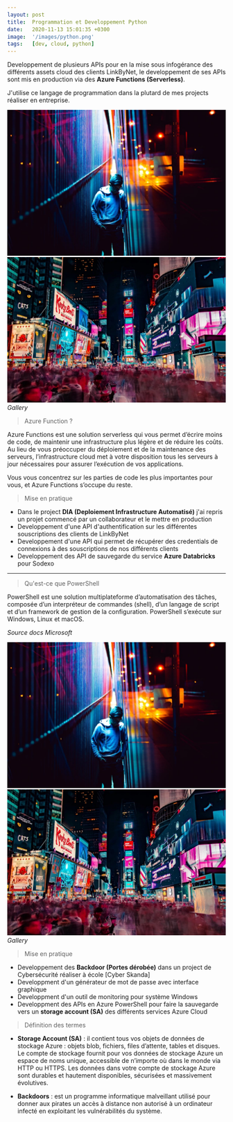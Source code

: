 ```yaml
---
layout: post
title:  Programmation et Developpement Python 
date:   2020-11-13 15:01:35 +0300
image:  '/images/python.png'
tags:   [dev, cloud, python]
---
```

Developpement de plusieurs APIs pour en la mise sous infogérance des différents assets cloud des clients LinkByNet, le developpement de ses APIs sont mis en production via des **Azure Functions (Serverless)**.

J'utilise ce langage de programmation dans la plutard de mes projects réaliser en entreprise. 

<div class="gallery-box">
  <div class="gallery">
    <img src="/images/project-5.jpg" alt="Project">
    <img src="/images/project-6.jpg" alt="Project">
  </div>
  <em>Gallery</em>
</div>

> Azure Function ?

Azure Functions est une solution serverless qui vous permet d’écrire moins de code, de maintenir une infrastructure plus légère et de réduire les coûts. Au lieu de vous préoccuper du déploiement et de la maintenance des serveurs, l’infrastructure cloud met à votre disposition tous les serveurs à jour nécessaires pour assurer l’exécution de vos applications.

Vous vous concentrez sur les parties de code les plus importantes pour vous, et Azure Functions s’occupe du reste. 

> Mise en pratique 

- Dans le project **DIA (Deploiement Infrastructure Automatisé)** j'ai repris un projet commencé par un collaborateur et le mettre en production 
- Developpement d'une API d'authentification sur les différentes souscriptions des clients de LinkByNet 
- Developpement d'une API qui permet de récupérer des credentials de connexions à des souscriptions de nos différents clients 
- Developpement des API de sauvegarde du service **Azure Databricks** pour Sodexo 

***

> Qu'est-ce que PowerShell

PowerShell est une solution multiplateforme d’automatisation des tâches, composée d’un interpréteur de commandes (shell), d’un langage de script et d’un framework de gestion de la configuration. PowerShell s’exécute sur Windows, Linux et macOS.

<em>Source docs Microsoft</em>

<div class="gallery-box">
  <div class="gallery">
    <img src="/images/project-5.jpg" alt="Project">
    <img src="/images/project-6.jpg" alt="Project">
  </div>
  <em>Gallery</em>
</div>

> Mise en pratique 

- Developpement des **Backdoor (Portes dérobée)** dans un project de Cybersécurité réaliser à école [Cyber Skanda]
- Developpment d'un générateur de mot de passe avec interface graphique 
- Developpment d'un outil de monitoring pour système Windows 
- Developpment des APIs en Azure PowerShell pour faire la sauvegarde vers un **storage account (SA)** des différents services Azure Cloud

> Définition des termes 

- **Storage Account (SA)** : il contient tous vos objets de données de stockage Azure : objets blob, fichiers, files d’attente, tables et disques. Le compte de stockage fournit pour vos données de stockage Azure un espace de noms unique, accessible de n’importe où dans le monde via HTTP ou HTTPS. Les données dans votre compte de stockage Azure sont durables et hautement disponibles, sécurisées et massivement évolutives. 

- **Backdoors** : est un programme informatique malveillant utilisé pour donner aux pirates un accès à distance non autorisé à un ordinateur infecté en exploitant les vulnérabilités du système.